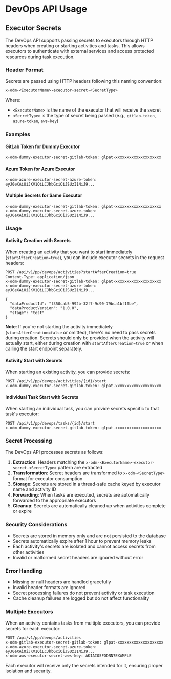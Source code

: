 # DevOps API Usage

## Executor Secrets

The DevOps API supports passing secrets to executors through HTTP headers when creating or starting activities and tasks. This allows executors to authenticate with external services and access protected resources during task execution.

### Header Format

Secrets are passed using HTTP headers following this naming convention:

```
x-odm-<ExecutorName>-executor-secret-<SecretType>
```

Where:
- `<ExecutorName>` is the name of the executor that will receive the secret
- `<SecretType>` is the type of secret being passed (e.g., `gitlab-token`, `azure-token`, `aws-key`)

### Examples

#### GitLab Token for Dummy Executor
```http
x-odm-dummy-executor-secret-gitlab-token: glpat-xxxxxxxxxxxxxxxxxxxx
```

#### Azure Token for Azure Executor
```http
x-odm-azure-executor-secret-azure-token: eyJ0eXAiOiJKV1QiLCJhbGciOiJSUzI1NiJ9...
```

#### Multiple Secrets for Same Executor
```http
x-odm-dummy-executor-secret-gitlab-token: glpat-xxxxxxxxxxxxxxxxxxxx
x-odm-dummy-executor-secret-azure-token: eyJ0eXAiOiJKV1QiLCJhbGciOiJSUzI1NiJ9...
```

### Usage

#### Activity Creation with Secrets

When creating an activity that you want to start immediately (`startAfterCreation=true`), you can include executor secrets in the request headers:

```http
POST /api/v1/pp/devops/activities?startAfterCreation=true
Content-Type: application/json
x-odm-dummy-executor-secret-gitlab-token: glpat-xxxxxxxxxxxxxxxxxxxx
x-odm-dummy-executor-secret-azure-token: eyJ0eXAiOiJKV1QiLCJhbGciOiJSUzI1NiJ9...

{
  "dataProductId": "f350cab5-992b-32f7-9c90-79bca1bf10be",
  "dataProductVersion": "1.0.0",
  "stage": "test"
}
```

**Note**: If you're not starting the activity immediately (`startAfterCreation=false` or omitted), there's no need to pass secrets during creation. Secrets should only be provided when the activity will actually start, either during creation with `startAfterCreation=true` or when calling the start endpoint separately.

#### Activity Start with Secrets

When starting an existing activity, you can provide secrets:

```http
POST /api/v1/pp/devops/activities/{id}/start
x-odm-dummy-executor-secret-gitlab-token: glpat-xxxxxxxxxxxxxxxxxxxx
```

#### Individual Task Start with Secrets

When starting an individual task, you can provide secrets specific to that task's executor:

```http
POST /api/v1/pp/devops/tasks/{id}/start
x-odm-dummy-executor-secret-gitlab-token: glpat-xxxxxxxxxxxxxxxxxxxx
```

### Secret Processing

The DevOps API processes secrets as follows:

1. **Extraction**: Headers matching the `x-odm-<ExecutorName>-executor-secret-<SecretType>` pattern are extracted
2. **Transformation**: Secret headers are transformed to `x-odm-<SecretType>` format for executor consumption
3. **Storage**: Secrets are stored in a thread-safe cache keyed by executor name and activity ID
4. **Forwarding**: When tasks are executed, secrets are automatically forwarded to the appropriate executors
5. **Cleanup**: Secrets are automatically cleaned up when activities complete or expire

### Security Considerations

- Secrets are stored in memory only and are not persisted to the database
- Secrets automatically expire after 1 hour to prevent memory leaks
- Each activity's secrets are isolated and cannot access secrets from other activities
- Invalid or malformed secret headers are ignored without error

### Error Handling

- Missing or null headers are handled gracefully
- Invalid header formats are ignored
- Secret processing failures do not prevent activity or task execution
- Cache cleanup failures are logged but do not affect functionality

### Multiple Executors

When an activity contains tasks from multiple executors, you can provide secrets for each executor:

```http
POST /api/v1/pp/devops/activities
x-odm-gitlab-executor-secret-gitlab-token: glpat-xxxxxxxxxxxxxxxxxxxx
x-odm-azure-executor-secret-azure-token: eyJ0eXAiOiJKV1QiLCJhbGciOiJSUzI1NiJ9...
x-odm-aws-executor-secret-aws-key: AKIAIOSFODNN7EXAMPLE
```

Each executor will receive only the secrets intended for it, ensuring proper isolation and security.
